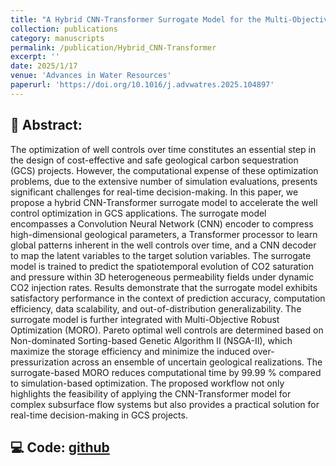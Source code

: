```yaml
---
title: "A Hybrid CNN-Transformer Surrogate Model for the Multi-Objective Robust Optimization of Geological Carbon Sequestration"
collection: publications
category: manuscripts
permalink: /publication/Hybrid_CNN-Transformer
excerpt: ''
date: 2025/1/17
venue: 'Advances in Water Resources'
paperurl: 'https://doi.org/10.1016/j.advwatres.2025.104897'
---
```

## :page_facing_up: **Abstract:**  
The optimization of well controls over time constitutes an essential step in the design of cost-effective and safe geological carbon sequestration (GCS) projects. However, the computational expense of these optimization problems, due to the extensive number of simulation evaluations, presents significant challenges for real-time decision-making. In this paper, we propose a hybrid CNN-Transformer surrogate model to accelerate the well control optimization in GCS applications. The surrogate model encompasses a Convolution Neural Network (CNN) encoder to compress high-dimensional geological parameters, a Transformer processor to learn global patterns inherent in the well controls over time, and a CNN decoder to map the latent variables to the target solution variables. The surrogate model is trained to predict the spatiotemporal evolution of CO2 saturation and pressure within 3D heterogeneous permeability fields under dynamic CO2 injection rates. Results demonstrate that the surrogate model exhibits satisfactory performance in the context of prediction accuracy, computation efficiency, data scalability, and out-of-distribution generalizability. The surrogate model is further integrated with Multi-Objective Robust Optimization (MORO). Pareto optimal well controls are determined based on Non-dominated Sorting-based Genetic Algorithm II (NSGA-II), which maximize the storage efficiency and minimize the induced over-pressurization across an ensemble of uncertain geological realizations. The surrogate-based MORO reduces computational time by 99.99 % compared to simulation-based optimization. The proposed workflow not only highlights the feasibility of applying the CNN-Transformer model for complex subsurface flow systems but also provides a practical solution for real-time decision-making in GCS projects.  

## :computer: **Code:** [github](https://github.com/fengzhao1239/CNN-Transformer)